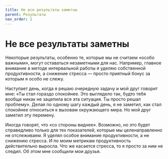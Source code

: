 ```yaml
---
title: Не все результаты заметны
parent: Результаты
nav_order: 2
---
```


# Не все результаты заметны

Некоторые результаты, особенно те, которые мы не считаем «особо
важными», могут оставаться незаметными для нас. Например, главное
внимание в методе интервальной работы я уделяю собственной
продуктивности, а снижение стресса — просто приятный бонус за которым
я особо не слежу.

Наступает день, когда я решаю очередную задачу и мой друг говорит мне:
«Ты стал гораздо спокойнее. Это выглядело так, будто тебя вообще никак
не зацепила вся эта ситуация. Ты просто решал проблему». Делая по
одному шагу каждый день, я не заметил, как стал спокойнее относиться к
вызовам окружающего мира. Но мой друг заметил эту перемену.

Иногда говорят, что «со стороны виднее». Возможно, но это будет
справедливо только для тех показателей, которые мы целенаправленно не
отслеживаем. Я уделял особое внимание продуктивности, а не снижению
стресса. И по моим метрикам продуктивность действительно выросла. Что
же касается стресса, то я просто за ним не следил. Об этом мне
сообщили мои друзья.

